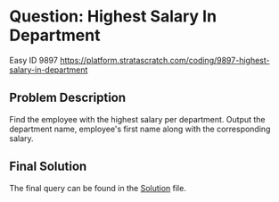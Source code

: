 # Question: Highest Salary In Department
Easy ID 9897
https://platform.stratascratch.com/coding/9897-highest-salary-in-department

## Problem Description
Find the employee with the highest salary per department.
Output the department name, employee's first name along with the corresponding salary.

## Final Solution
The final query can be found in the [Solution](./solution.sql) file.
